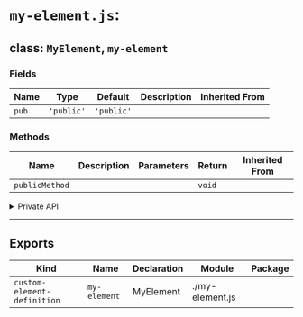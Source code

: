 # `my-element.js`:

## class: `MyElement`, `my-element`

### Fields

| Name  | Type       | Default    | Description | Inherited From |
| ----- | ---------- | ---------- | ----------- | -------------- |
| `pub` | `'public'` | `'public'` |             |                |

### Methods

| Name           | Description | Parameters | Return | Inherited From |
| -------------- | ----------- | ---------- | ------ | -------------- |
| `publicMethod` |             |            | `void` |                |

<details><summary>Private API</summary>

### Fields

| Name   | Privacy   | Type          | Default       | Description | Inherited From |
| ------ | --------- | ------------- | ------------- | ----------- | -------------- |
| `prot` | protected | `'protected'` | `'protected'` |             |                |
| `priv` | private   | `'private'`   | `'private'`   |             |                |

### Methods

| Name              | Privacy   | Description | Parameters | Return | Inherited From |
| ----------------- | --------- | ----------- | ---------- | ------ | -------------- |
| `protectedMethod` | protected |             |            | `void` |                |
| `privateMethod`   | private   |             |            | `void` |                |

</details>

<hr/>

## Exports

| Kind                        | Name         | Declaration | Module          | Package |
| --------------------------- | ------------ | ----------- | --------------- | ------- |
| `custom-element-definition` | `my-element` | MyElement   | ./my-element.js |         |
